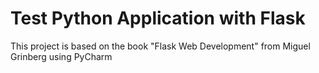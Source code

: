 # Test Python Application with Flask

This project is based on the book "Flask Web Development" from Miguel Grinberg using PyCharm
